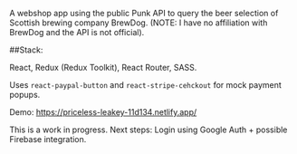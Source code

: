 A webshop app using the public Punk API to query the beer selection of Scottish brewing company BrewDog.
(NOTE: I have no affiliation with BrewDog and the API is not official).

##Stack:

React, Redux (Redux Toolkit), React Router, SASS.

Uses `react-paypal-button` and `react-stripe-cehckout` for mock payment popups.

Demo: https://priceless-leakey-11d134.netlify.app/

This is a work in progress. Next steps: Login using Google Auth + possible Firebase integration.
